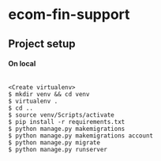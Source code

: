 # ecom-fin-support

## Project setup

#### On local
```

<Create virtualenv>
$ mkdir venv && cd venv
$ virtualenv .
$ cd ..
$ source venv/Scripts/activate
$ pip install -r requirements.txt
$ python manage.py makemigrations
$ python manage.py makemigrations account
$ python manage.py migrate
$ python manage.py runserver